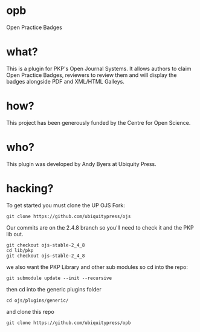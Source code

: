 # opb
Open Practice Badges

# what?
This is a plugin for PKP's Open Journal Systems. It allows authors to claim Open Practice Badges, reviewers to review them and will display the badges alongside PDF and XML/HTML Galleys.

# how?
This project has been generously funded by the Centre for Open Science.

# who?
This plugin was developed by Andy Byers at Ubiquity Press.

# hacking?
To get started you must clone the UP OJS Fork:

```git clone https://github.com/ubiquitypress/ojs```

Our commits are on the 2.4.8 branch so you'll need to check it and the PKP lib out.

```
git checkout ojs-stable-2_4_8
cd lib/pkp
git checkout ojs-stable-2_4_8
```

we also want the PKP Library and other sub modules so cd into the repo:

```git submodule update --init --recursive```

then cd into the generic plugins folder

```cd ojs/plugins/generic/```

and clone this repo

```git clone https://github.com/ubiquitypress/opb```
